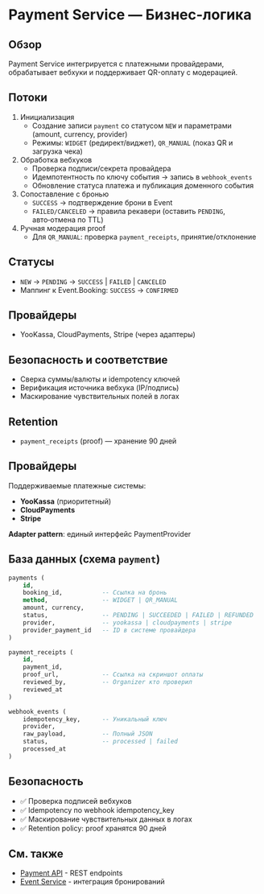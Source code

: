 # Payment Service — Бизнес-логика

## Обзор

Payment Service интегрируется с платежными провайдерами, обрабатывает вебхуки и поддерживает QR-оплату с модерацией.

## Потоки
1. Инициализация
   - Создание записи `payment` со статусом `NEW` и параметрами (amount, currency, provider)
   - Режимы: `WIDGET` (редирект/виджет), `QR_MANUAL` (показ QR и загрузка чека)
2. Обработка вебхуков
   - Проверка подписи/секрета провайдера
   - Идемпотентность по ключу события → запись в `webhook_events`
   - Обновление статуса платежа и публикация доменного события
3. Сопоставление с бронью
   - `SUCCESS` → подтверждение брони в Event
   - `FAILED/CANCELED` → правила рекавери (оставить `PENDING`, авто‑отмена по TTL)
4. Ручная модерация proof
   - Для `QR_MANUAL`: проверка `payment_receipts`, принятие/отклонение

## Статусы
- `NEW` → `PENDING` → `SUCCESS` | `FAILED` | `CANCELED`
- Маппинг к Event.Booking: `SUCCESS` → `CONFIRMED`

## Провайдеры
- YooKassa, CloudPayments, Stripe (через адаптеры)

## Безопасность и соответствие
- Сверка суммы/валюты и idempotency ключей
- Верификация источника вебхука (IP/подпись)
- Маскирование чувствительных полей в логах

## Retention
- `payment_receipts` (proof) — хранение 90 дней

## Провайдеры

Поддерживаемые платежные системы:
- **YooKassa** (приоритетный)
- **CloudPayments**
- **Stripe**

**Adapter pattern**: единый интерфейс PaymentProvider

## База данных (схема `payment`)

```sql
payments (
    id, 
    booking_id,           -- Ссылка на бронь
    method,               -- WIDGET | QR_MANUAL
    amount, currency,
    status,               -- PENDING | SUCCEEDED | FAILED | REFUNDED
    provider,             -- yookassa | cloudpayments | stripe
    provider_payment_id   -- ID в системе провайдера
)

payment_receipts (
    id,
    payment_id,
    proof_url,            -- Ссылка на скриншот оплаты
    reviewed_by,          -- Organizer кто проверил
    reviewed_at
)

webhook_events (
    idempotency_key,      -- Уникальный ключ
    provider,
    raw_payload,          -- Полный JSON
    status,               -- processed | failed
    processed_at
)
```

## Безопасность

- ✅ Проверка подписей вебхуков
- ✅ Idempotency по webhook idempotency_key
- ✅ Маскирование чувствительных данных в логах
- ✅ Retention policy: proof хранятся 90 дней

## См. также

- [Payment API](api.md) - REST endpoints
- [Event Service](../event/business-logic.md) - интеграция бронирований
